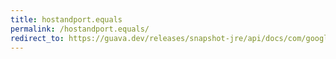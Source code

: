 ```yaml
---
title: hostandport.equals
permalink: /hostandport.equals/
redirect_to: https://guava.dev/releases/snapshot-jre/api/docs/com/google/common/net/HostAndPort.html#equals-java.lang.Object-
---
```

